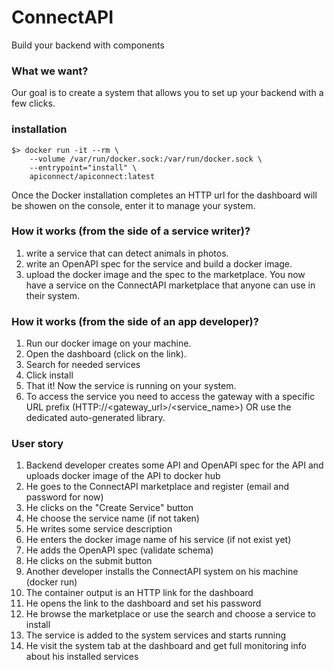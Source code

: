 # ConnectAPI
Build your backend with components


### What we want?
Our goal is to create a system that allows you to set up your backend with a few clicks.

### installation
```
$> docker run -it --rm \
    --volume /var/run/docker.sock:/var/run/docker.sock \
    --entrypoint="install" \
    apiconnect/apiconnect:latest
```
Once the Docker installation completes an HTTP url for the dashboard will be showen on the console, enter it to manage your system.


### How it works (from the side of a service writer)?
1. write a service that can detect animals in photos.
2. write an OpenAPI spec for the service and build a docker image.
3. upload the docker image and the spec to the marketplace.
You now have a service on the ConnectAPI marketplace that anyone can use in their system.

### How it works (from the side of an app developer)?
1. Run our docker image on your machine.
2. Open the dashboard (click on the link).
3. Search for needed services
4. Click install
5. That it! Now the service is running on your system.
6. To access the service you need to access the gateway with a specific URL prefix (HTTP://<gateway_url>/<service_name>)
OR use the dedicated auto-generated library.


### User story
1. Backend developer creates some API and OpenAPI spec for the API and uploads docker image of the API to docker hub
2. He goes to the ConnectAPI marketplace and register (email and password for now)
3. He clicks on the "Create Service" button
4. He choose the service name (if not taken)
5. He writes some service description
6. He enters the docker image name of his service (if not exist yet)
7. He adds the OpenAPI spec (validate schema)
8. He clicks on the submit button
9. Another developer installs the ConnectAPI system on his machine (docker run)
10. The container output is an HTTP link for the dashboard
11. He opens the link to the dashboard and set his password
12. He browse the marketplace or use the search and choose a service to install
13. The service is added to the system services and starts running
14. He visit the system tab at the dashboard and get full monitoring info about his installed services
